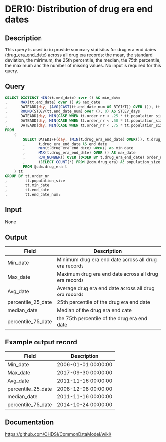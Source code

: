 <!---
Group:drug era
Name:DER10 Distribution of drug era end dates
Author:Patrick Ryan
CDM Version: 5.3
-->

# DER10: Distribution of drug era end dates

## Description
This query is used to to provide summary statistics for drug era end dates (drug_era_end_date) across all drug era records: the mean, the standard deviation, the minimum, the 25th percentile, the median, the 75th percentile, the maximum and the number of missing values. No input is required for this query.

## Query
```sql
SELECT DISTINCT MIN(tt.end_date) over () AS min_date
,      MAX(tt.end_date) over () AS max_date
,      DATEADD(day, (AVG(CAST(tt.end_date_num AS BIGINT)) OVER ()), tt.min_date) AS avg_date
,      ROUND(STDEV(tt.end_date_num) over (), 0) AS STDEV_days
,      DATEADD(day, MIN(CASE WHEN tt.order_nr < .25 * tt.population_size THEN 9999 ELSE tt.end_date_num END) over (), tt.min_date) AS percentile_25_date
,      DATEADD(day, MIN(CASE WHEN tt.order_nr < .50 * tt.population_size THEN 9999 ELSE tt.end_date_num END) over (), tt.min_date) AS median_date
,      DATEADD(day, MIN(CASE WHEN tt.order_nr < .75 * tt.population_size THEN 9999 ELSE tt.end_date_num END) over (), tt.min_date) AS percentile_75_date
FROM
    (
        SELECT DATEDIFF(day, (MIN(t.drug_era_end_date) OVER()), t.drug_era_end_date) AS end_date_num
        ,      t.drug_era_end_date AS end_date
        ,      MIN(t.drug_era_end_date) OVER() AS min_date
        ,      MAX(t.drug_era_end_date) OVER () AS max_date
        ,      ROW_NUMBER() OVER (ORDER BY t.drug_era_end_date) order_nr
        ,      (SELECT COUNT(*) FROM @cdm.drug_era) AS population_size
        FROM @cdm.drug_era t
    ) tt
GROUP BY tt.order_nr
,        tt.population_size
,        tt.min_date
,        tt.end_date
,        tt.end_date_num;

```

## Input

None

## Output

|  Field |  Description |
| --- | --- |
| Min_date | Minimum drug era end date across all drug era records |
| Max_date | Maximum drug era end date across all drug era records |
| Avg_date | Average drug era end date across all drug era records |
| percentile_25_date | 25th percentile of the drug era end date |
| median_date | Median of the drug era end date |
| percentile_75_date | the 75th percentile of the drug era end date |

## Example output record

|  Field |  Description |
| --- | --- |
| Min_date | 2006-01-01 00:00:00 |
| Max_date | 2017-09-30 00:00:00 |
| Avg_date | 2011-11-16 00:00:00 |
| percentile_25_date | 2008-12-08 00:00:00 |
| median_date | 2011-11-16 00:00:00 |
| percentile_75_date | 2014-10-24 00:00:00 |

## Documentation
https://github.com/OHDSI/CommonDataModel/wiki/
